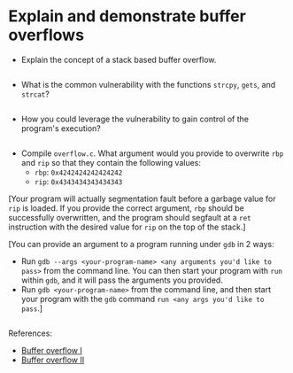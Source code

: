 # Explain and demonstrate buffer overflows

- Explain the concept of a stack based buffer overflow.

```text

```

- What is the common vulnerability with the functions `strcpy`, `gets`, and `strcat`?

```text

```

- How you could leverage the vulnerability to gain control of the program's execution?

```text

```

- Compile `overflow.c`. What argument would you provide to overwrite `rbp` and `rip` so that they contain the following values:
  - `rbp`: `0x4242424242424242`
  - `rip`: `0x4343434343434343`

[Your program will actually segmentation fault before a garbage value for `rip` is loaded. If you provide the correct argument, `rbp` should be successfully overwritten, and the program should segfault at a `ret` instruction with the desired value for `rip` on the top of the stack.]

[You can provide an argument to a program running under `gdb` in 2 ways:
  - Run `gdb --args <your-program-name> <any arguments you'd like to pass>` from the command line. You can then start your program with `run` within `gdb`, and it will pass the arguments you provided.
  - Run `gdb <your-program-name>` from the command line, and then start your program with the `gdb` command `run <any args you'd like to pass`.]


```text

```


References:

- [Buffer overflow I](https://blog.rapid7.com/2019/02/19/stack-based-buffer-overflow-attacks-what-you-need-to-know/)
- [Buffer overflow II](https://0xrick.github.io/binary-exploitation/bof1/)
